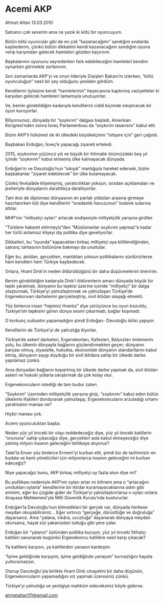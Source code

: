 # Acemi AKP

*Ahmet Altan 13.03.2010*

<div class="yazi"><p>Satrancı çok severim ama ne yazık ki kötü bir oyuncuyum.</p>
<p>Bütün kötü oyuncular gibi de en çok “kazanacağımı” sandığım sıralarda kaybederim, çünkü bütün dikkatimi kendi kazanacağımı sandığım oyuna verip karşımdan gelecek hamleleri gözden kaçırırım.</p>
<p>Başkalarının oyununu seyrederken fark edebileceğim hamleleri kendim oynarken görmekte zorlanırım.</p>
<p>Son zamanlarda AKP’yi ve onun lideriyle Dışişleri Bakanı’nı izlerken, “kötü oyunculuğun” nasıl bir şey olduğunu yeniden gördüm.</p>
<p>Kendilerini öylesine kendi “hamlelerinin” heyecanına kaptırmış vaziyetteler ki karşıdan gelecek hamleleri tamamıyla unutuyorlar.</p>
<p>Ve, benim görebildiğim kadarıyla kendilerini ciddi biçimde sıkıştıracak bir oyun kuruyorlar.</p>
<p>Biliyorsunuz, dünyada bir “soykırım” dalgası başladı, Amerikan Kongresi’nden sonra İsveç Parlamentosu da “soykırım tasarısını” kabul etti.</p>
<p>Bizim AKP’li hükümet de iki ülkedeki büyükelçisini “istişare için” geri çağırdı.</p>
<p>Başbakan Erdoğan, İsveç’e yapacağı ziyareti erteledi.</p>
<p>2015, soykırımın yüzüncü yılı ve büyük bir ihtimalle önümüzdeki beş yıl içinde “soykırımı” kabul etmemiş ülke kalmayacak dünyada.</p>
<p>Erdoğan’ın ve Davutoğlu’nun “sıkışık” mantığıyla hareket edersek, bizim başbakanlar “ziyaret edebilecek” bir ülke bulamayacak.</p>
<p>Çünkü fevkalâde klişeleşmiş, yaratıcılıktan yoksun, sıradan açıklamaları ve jestleriyle dünyalarını daralttıkça daraltıyorlar.</p>
<p>Tam ikisi de diplomasi dünyasının en parlak yıldızları arasına girmeye hazırlanırken küt diye kendilerini “sıradanlık havuzunun” bulanık sularına attılar.</p>
<p>MHP’nin “milliyetçi oyları” artacak endişesiyle milliyetçilik yarışına girdiler.</p>
<p>“Türklere hakaret ettirmeyiz”den “Müslümanlar soykırım yapmaz”a kadar her türlü anlamsız klişeyi dış politika diye geveliyorlar.</p>
<p>Dikkatleri, bu “oyunda” kapacakları birkaç milliyetçi oya kilitlendiğinden, satranç tahtasının bütününe bakmayı da unuttular.</p>
<p>Eğer bu, akıldan, gerçekten, mantıktan yoksun politikalarını sürdürürlerse hem kendileri hem Türkiye kaybedecek.</p>
<p>Onlara, Hrant Dink’in neden öldürüldüğünü bir daha düşünmelerini öneririm.</p>
<p>Benim görebildiğim kadarıyla Dink’i öldürenlerin amacı dünyada büyük bir tepki yaratmak, dünyanın bu tepkisi üzerine içeride “milliyetçi” bir dalga oluşturmak, Türkiye’yi yalnızlaştırmak ve yalnızlaşan Türkiye’de Ergenekonvari darbelerini gerçekleştirip, sivil iktidarı alaşağı etmekti.</p>
<p>Yüz binlerce insan “hepimiz Hrantız” diye yürüyünce bu oyun bozuldu, Türkiye’nin tepkisini gören dünya sesini çıkarmadı, bağlar kopmadı.</p>
<p>O korkunç suikastın yapamadığını şimdi Erdoğan- Davutoğlu ikilisi yapıyor.</p>
<p>Kendilerini de Türkiye’yi de yalnızlığa itiyorlar.</p>
<p>Türkiye’de askerî darbeleri, Ergenekonları, Kafesleri, Balyozları önlemenin yolu, bu ülkenin dünyayla bağlarını güçlendirmekten geçer; dünyanın parçası olmuş, siyasette, hukukta, ekonomide dünyanın standartlarını kabul etmiş, dünyanın saygı duyduğu bir sivil iktidara sahip bir ülkede darbe yapılamaz çünkü.</p>
<p>Ama dünyadan bağlarını kopartmış bir ülkede darbe yapmak da, sivil iktidarı askerî ve hukuki yollarla sıkıştırmak da çok kolay olur.</p>
<p>Ergenekoncuların istediği de tam budur zaten.</p>
<p>“Soykırım” üzerinden milliyetçilik yarışına girip, “soykırımı” kabul eden bütün ülkelerle ilişkileri dondurarak yalnızlaşıp, Ergenekoncuların arzuladığı ortamı yaratmanın manası ne?</p>
<p>Hiçbir manası yok.</p>
<p>Acemi oyunculuktan başka.</p>
<p>Neden yüz yıl önceki bir olayı reddedeceğiz diye, yüz yıl önceki katillerin “onuruna” sahip çıkacağız diye, gerçekleri asla kabul etmeyeceğiz diye yetmiş milyon insanın geleceğini tehlikeye atıyoruz?</p>
<p>Talat’la Enver yüz binlerce Ermeni’yi kurban etti, şimdi biz de tarihimizin en budala ve kanlı yöneticileri için milyonlarca insanın geleceğini mi kurban edeceğiz?</p>
<p>Niye yapacağız bunu, AKP birkaç milliyetçi oy fazla alsın diye mi?</p>
<p>Bu politikası nedeniyle AKP’nin oyları artar mı bilmem ama o “artacağını umdukları oylarla” kendilerine bir iktidar kuramayacaklarına adım gibi eminim, eğer bu çizgide gider de Türkiye’yi yalnızlaştırırlarsa o oyları onlara Anayasa Mahkemesi’yle Milli Güvenlik Kurulu’nda kustururlar.</p>
<p>Erdoğan’la Davutoğlu’nun bilmedikleri bir gerçek var, dünyada herkese meydan okuyabilirsiniz... Eğer sırtınızı “gerçeğe, dürüstlüğe ve doğruluğa” dayarsanız. Ama “yalana, inkâra, ucuzluğa” dayanarak dünyaya meydan okursanız, hayat sizi yakanızdan tuttuğu gibi yere çalar.</p>
<p>Erdoğan bir “yalanın” üstünden politika kuruyor, yüz yıl önceki İttihatçı katilleri savunarak bugünkü Ergenekoncu katillere nasıl karşı çıkacak?</p>
<p>Ya katillere karşısın, ya katillerden yanasın kardeşim.</p>
<p>“İşime geldiğinde karşıyım, işime geldiğinde yanayım” kurnazlığını hayata yutturamazsın.</p>
<p>Oturup Davutoğlu’yla birlikte Hrant Dink cinayetini bir daha düşünün, Ergenekoncuların yapamadığını siz yapmak üzeresiniz çünkü.</p>
<p>Türkiye’yi yalnızlığa ve yenilgiye mahkûm edeceksiniz böyle giderse.</p>
<p><a href="mailto:ahmetaltan111@gmail.com">ahmetaltan111@gmail.com</a></p>
</div>
